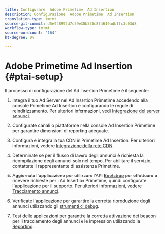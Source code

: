 ```yaml
---
title: Configurare  Adobe Primetime  Ad Insertion
description: Configurazione  Adobe Primetime  Ad Insertion
translation-type: tm+mt
source-git-commit: d5e948992d7c59e80b530c8f4619adbffc3c03d8
workflow-type: tm+mt
source-wordcount: '164'
ht-degree: 0%

---
```



#  Adobe Primetime  Ad Insertion {#ptai-setup}

Il processo di configurazione del Ad Insertion Primetime  è il seguente:

1. Integra il tuo Ad Server nel Ad Insertion Primetime  accedendo alla console Primetime  Ad Insertion e configurando le regole di reindirizzamento. Per ulteriori informazioni, vedi [Integrazione del server annunci](/help/primetime-ad-insertion/getting-started/integrate-ad-server.md).

1. Configurate canali o piattaforme nella console Ad Insertion  Primetime per garantire dimensioni di reporting adeguate.

1. Configura e integra la tua CDN in Primetime  Ad Insertion. Per ulteriori informazioni, vedere [Integrazione della rete CDN](integrate-cdn.md).

1. Determinate se per il flusso di lavoro degli annunci è richiesta la ricompilazione degli annunci solo nel tempo. Per abilitare il servizio, contattate il rappresentante di assistenza Primetime.

1. Aggiornate l&#39;applicazione per utilizzare l&#39;API [Bootstrap](/help/primetime-ad-insertion/technical-reference/bootstrap-api.md) per effettuare e ricevere richieste per i Ad Insertion  Primetime, quindi configurate l&#39;applicazione per il supporto. Per ulteriori informazioni, vedere [Tracciamento annunci](set-up-ad-tracking.md).

1. Verificate l&#39;applicazione per garantire la corretta riproduzione degli annunci utilizzando gli [strumenti di debug](/help/primetime-ad-insertion/performance-monitoring-debugging-reporting/troubleshoot-and-debug.md).

1. Test delle applicazioni per garantire la corretta attivazione dei beacon per il tracciamento degli annunci e le impression utilizzando la [Reporting](/help/primetime-ad-insertion/performance-monitoring-debugging-reporting/reporting-and-billing.md).
